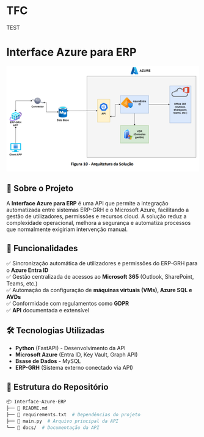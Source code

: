 # TFC
TEST
# Interface Azure para ERP

![](Arquitetura_da_Solucao.png?raw=true "Arquitetura")

## 📌 Sobre o Projeto

A **Interface Azure para ERP** é uma API que permite a integração automatizada entre sistemas ERP-GRH e o Microsoft Azure, facilitando a gestão de utilizadores, permissões e recursos cloud. A solução reduz a complexidade operacional, melhora a segurança e automatiza processos que normalmente exigiriam intervenção manual.

## 🚀 Funcionalidades

✅ Sincronização automática de utilizadores e permissões do ERP-GRH para o **Azure Entra ID**  
✅ Gestão centralizada de acessos ao **Microsoft 365** (Outlook, SharePoint, Teams, etc.)  
✅ Automação da configuração de **máquinas virtuais (VMs), Azure SQL e AVDs**  
✅ Conformidade com regulamentos como **GDPR**  
✅ **API** documentada e extensível  

## 🛠️ Tecnologias Utilizadas

- **Python** (FastAPI) - Desenvolvimento da API  
- **Microsoft Azure** (Entra ID, Key Vault, Graph API)  
- **Bsase de Dados** - MySQL  
- **ERP-GRH** (Sistema externo conectado via API)  


## 📂 Estrutura do Repositório

```bash
📦 Interface-Azure-ERP
├── 📜 README.md
├── 📜 requirements.txt  # Dependências do projeto
├── 📜 main.py  # Arquivo principal da API
└── 📂 docs/  # Documentação da API